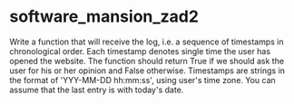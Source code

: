 # software_mansion_zad2

Write a function that will receive the log, i.e. a sequence of timestamps in chronological order. Each timestamp denotes single time the user has opened the website. The function should return True if we should ask the user for his or her opinion and False otherwise. Timestamps are strings in the format of 'YYY-MM-DD hh:mm:ss', using user's time zone. You can assume that the last entry is with today's date.
